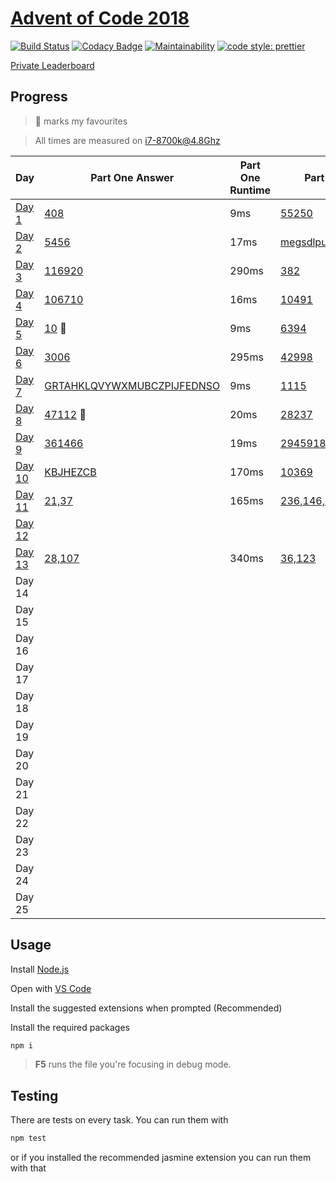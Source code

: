 # [Advent of Code 2018](https://adventofcode.com/2018/)

[![Build Status](https://travis-ci.com/AlexAegis/advent-of-code.svg?branch=master)](https://travis-ci.com/AlexAegis/advent-of-code) [![Codacy Badge](https://api.codacy.com/project/badge/Grade/3dbac1abe814499882d2ed419cbe8a55)](https://app.codacy.com/app/AlexAegis/advent-of-code?utm_source=github.com&utm_medium=referral&utm_content=AlexAegis/advent-of-code&utm_campaign=Badge_Grade_Dashboard) [![Maintainability](https://api.codeclimate.com/v1/badges/5df3d3d67dfe389dc929/maintainability)](https://codeclimate.com/github/AlexAegis/advent-of-code/maintainability) [![code style: prettier](https://img.shields.io/badge/code_style-prettier-ff69b4.svg)](https://github.com/prettier/prettier)

[Private Leaderboard](https://adventofcode.com/2018/leaderboard/private/view/243796)

## Progress

> 🌟 marks my favourites

> All times are measured on i7-8700k@4.8Ghz

| Day                         | Part One Answer                                            | Part One Runtime | Part Two Answer                                           | Part Two Runtime   |
| --------------------------- | ---------------------------------------------------------- | ---------------- | --------------------------------------------------------- | ------------------ |
| [Day 1](./src/2018/day01/)  | [408](./src/2018/day01/part_one.ts)                        | 9ms              | [55250](./src/2018/day01/part_two.ts)                     | 5161ms             |
| [Day 2](./src/2018/day02/)  | [5456](./src/2018/day02/part_one.ts)                       | 17ms             | [megsdlpulxvinkatfoyzxcbvq](./src/2018/day02/part_two.ts) | 20ms               |
| [Day 3](./src/2018/day03/)  | [116920](./src/2018/day03/part_one.ts)                     | 290ms            | [382](./src/2018/day03/part_two.ts)                       | 240ms              |
| [Day 4](./src/2018/day04/)  | [106710](./src/2018/day04/part_one.ts)                     | 16ms             | [10491](./src/2018/day04/part_two.ts)                     | 16ms               |
| [Day 5](./src/2018/day05/)  | [10](./src/2018/day05/collapse.function.ts) 🌟             | 9ms              | [6394](./src/2018/day05/part_two.ts)                      | 361ms              |
| [Day 6](./src/2018/day06/)  | [3006](./src/2018/day06/part_one.ts)                       | 295ms            | [42998](./src/2018/day06/part_two.ts)                     | 66ms               |
| [Day 7](./src/2018/day07/)  | [GRTAHKLQVYWXMUBCZPIJFEDNSO](./src/2018/day07/part_one.ts) | 9ms              | [1115](./src/2018/day07/part_two.ts)                      | 1800ms             |
| [Day 8](./src/2018/day08/)  | [47112](./src/2018/day08/node.class.ts) 🌟                 | 20ms             | [28237](./src/2018/day08/node.class.ts)                   | 12ms               |
| [Day 9](./src/2018/day09/)  | [361466](./src/2018/day09/part_one.ts)                     | 19ms             | [2945918550](./src/2018/day09/part_two.ts)                | 346ms              |
| [Day 10](./src/2018/day10/) | [KBJHEZCB](./src/2018/day10/task.ts)                       | 170ms            | [10369](./src/2018/day10/task.ts)                         | 170ms              |
| [Day 11](./src/2018/day11/) | [21,37](./src/2018/day11/part_one.ts)                      | 165ms            | [236,146,12](./src/2018/day11/part_two.ts)                | 63007ms (Threaded) |
| [Day 12](./src/2018/day12/) |                                                            |                  |                                                           |                    |
| [Day 13](./src/2018/day13/) | [28,107](./src/2018/day13/cart.class.ts)                   | 340ms            | [36,123](./src/2018/day13/part_two.ts)                    | 20000ms            |
| Day 14                      |                                                            |                  |                                                           |                    |
| Day 15                      |                                                            |                  |                                                           |                    |
| Day 16                      |                                                            |                  |                                                           |                    |
| Day 17                      |                                                            |                  |                                                           |                    |
| Day 18                      |                                                            |                  |                                                           |                    |
| Day 19                      |                                                            |                  |                                                           |                    |
| Day 20                      |                                                            |                  |                                                           |                    |
| Day 21                      |                                                            |                  |                                                           |                    |
| Day 22                      |                                                            |                  |                                                           |                    |
| Day 23                      |                                                            |                  |                                                           |                    |
| Day 24                      |                                                            |                  |                                                           |                    |
| Day 25                      |                                                            |                  |                                                           |                    |

## Usage

Install [Node.js](https://nodejs.org/en/)

Open with [VS Code](https://code.visualstudio.com/)

Install the suggested extensions when prompted (Recommended)

Install the required packages

```bash
npm i
```

> **F5** runs the file you're focusing in debug mode.

## Testing

There are tests on every task. You can run them with

```bash
npm test
```

or if you installed the recommended jasmine extension you can run them with that
